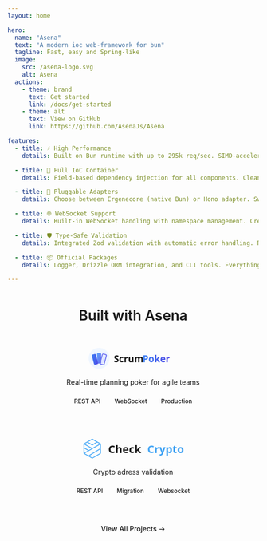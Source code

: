 ```yaml
---
layout: home

hero:
  name: "Asena"
  text: "A modern ioc web-framework for bun"
  tagline: Fast, easy and Spring-like
  image:
    src: /asena-logo.svg
    alt: Asena
  actions:
    - theme: brand
      text: Get started
      link: /docs/get-started
    - theme: alt
      text: View on GitHub
      link: https://github.com/AsenaJs/Asena

features:
  - title: ⚡ High Performance
    details: Built on Bun runtime with up to 295k req/sec. SIMD-accelerated routing and zero-copy file serving for maximum speed.

  - title: 🎯 Full IoC Container
    details: Field-based dependency injection for all components. Clean architecture with decorators for services, controllers, and middleware.

  - title: 🔌 Pluggable Adapters
    details: Choose between Ergenecore (native Bun) or Hono adapter. Switch adapters without changing your business logic.

  - title: 🌐 WebSocket Support
    details: Built-in WebSocket handling with namespace management. Create real-time applications with ease.

  - title: 🛡️ Type-Safe Validation
    details: Integrated Zod validation with automatic error handling. Request validation at route, controller, or global level.

  - title: 📦 Official Packages
    details: Logger, Drizzle ORM integration, and CLI tools. Everything you need to build production-ready applications.

---
```


<div class="showcase-section">
  <h2 class="showcase-title">Built with Asena</h2>
  <div class="showcase-grid">
    <a href="https://scrumpoker.me/" target="_blank" rel="noopener" class="showcase-card"><svg class="card-logo" width="180" height="42" viewBox="0 0 170 40" fill="none" xmlns="http://www.w3.org/2000/svg"><defs><linearGradient id="spg" x1="0%" y1="0%" x2="100%" y2="0%"><stop offset="0%" stop-color="#3B82F6"></stop><stop offset="100%" stop-color="#4F46E5"></stop></linearGradient><linearGradient id="sp1" x1="0%" y1="0%" x2="100%" y2="100%"><stop offset="0%" stop-color="#3B82F6"></stop><stop offset="100%" stop-color="#4F46E5"></stop></linearGradient><linearGradient id="sp2" x1="0%" y1="0%" x2="100%" y2="100%"><stop offset="0%" stop-color="#60A5FA"></stop><stop offset="100%" stop-color="#6366F1"></stop></linearGradient></defs><circle cx="20" cy="20" r="20" fill="#EFF6FF"></circle><rect x="24" y="12" width="8" height="20" rx="2" fill="#E0E7FF" stroke="#6366F1" stroke-width="1.5" transform="rotate(15, 28, 22)"></rect><rect x="16" y="10" width="8" height="20" rx="2" fill="url(#sp2)" stroke-width="1.5" transform="rotate(0, 20, 20)"></rect><rect x="8" y="12" width="8" height="20" rx="2" fill="url(#sp1)" stroke-width="1.5" transform="rotate(-15, 12, 22)"></rect><text x="48" y="28" style="font-family:system-ui,-apple-system,sans-serif;font-weight:600;font-size:18px" fill="currentColor">Scrum</text><text x="103" y="28" style="font-family:system-ui,-apple-system,sans-serif;font-weight:600;font-size:18px" fill="url(#spg)">Poker</text></svg><p class="card-desc">Real-time planning poker for agile teams</p><div class="card-tags"><span class="ctag">REST API</span><span class="ctag">WebSocket</span><span class="ctag">Production</span></div></a><a href="https://checkcryptoaddress.com/" target="_blank" rel="noopener" class="showcase-card"><div class="crypto-brand"><svg width="40" height="40" viewBox="0 0 375 375" xmlns="http://www.w3.org/2000/svg"><path fill="#4dabf7" d="M346.895 91.305 191.62 1.754l-.023-.012a7.915 7.915 0 0 0-7.844.012L28.488 91.304a7.867 7.867 0 0 0-3.941 6.81v179.1a7.87 7.87 0 0 0 3.933 6.806l155.305 89.57a7.912 7.912 0 0 0 3.903 1.035 7.93 7.93 0 0 0 3.933-1.055l155.266-89.547a7.88 7.88 0 0 0 3.941-6.808V98.113a7.88 7.88 0 0 0-3.933-6.808Zm-11.801 110.382v70.989L187.688 357.69l-55.856-32.214Zm-286.95 75.524 286.95-165.457v71.527L116.309 316.523ZM187.657 110.77l-78.039-48.106 78.07-45.027 78.04 45.008Zm-.203 67.968L48.074 98.152 94.137 71.59l89.379 55.097c2.5 1.543 5.843 1.52 8.273.004l89.418-55.12 46.047 26.558ZM40.281 168.477v-56.668l131.446 75.996-48.926 28.21Zm66.781 56.617-66.78 38.504V186.62Zm0 0"></path></svg><span class="ctext">Check</span><span class="ctext-grad">Crypto</span></div><p class="card-desc">Crypto adress validation</p><div class="card-tags"><span class="ctag">REST API</span><span class="ctag">Migration</span><span class="ctag">Websocket</span></div></a>
  </div>
  <a href="/docs/showcase" class="view-all">View All Projects →</a>
</div>

<style>
.showcase-section {
  max-width: 1152px;
  margin: 3rem auto 4rem;
  padding: 0 1.5rem;
  text-align: center;
}

.showcase-title {
  font-size: 1.75rem;
  font-weight: 600;
  margin-bottom: 1.5rem;
  color: var(--vp-c-text-1);
}

.showcase-grid {
  display: grid;
  grid-template-columns: repeat(auto-fit, minmax(280px, 1fr));
  gap: 1rem;
  margin-bottom: 1.5rem;
}

.showcase-card {
  display: flex;
  flex-direction: column;
  align-items: center;
  padding: 1.5rem;
  background: var(--vp-c-bg-soft);
  border: 1px solid var(--vp-c-divider);
  border-radius: 8px;
  text-decoration: none;
  transition: all 0.2s ease;
}

.showcase-card:hover {
  border-color: var(--vp-c-brand-1);
  transform: translateY(-2px);
  box-shadow: 0 8px 16px -4px rgba(0, 0, 0, 0.1);
}

.card-logo {
  margin-bottom: 1rem;
}

.crypto-brand {
  display: flex;
  align-items: center;
  gap: 0.75rem;
  margin-bottom: 1rem;
  font-family: system-ui, -apple-system, sans-serif;
  font-weight: 600;
  font-size: 1.375rem;
}

.ctext {
  color: var(--vp-c-text-1);
}

.ctext-grad {
  background: linear-gradient(135deg, #4dabf7, #339af0);
  -webkit-background-clip: text;
  -webkit-text-fill-color: transparent;
  background-clip: text;
}

.card-desc {
  font-size: 0.875rem;
  color: var(--vp-c-text-2);
  margin: 0 0 1rem 0;
  line-height: 1.5;
}

.card-tags {
  display: flex;
  gap: 0.5rem;
  justify-content: center;
  flex-wrap: wrap;
}

.ctag {
  padding: 0.25rem 0.625rem;
  background: var(--vp-c-brand-soft);
  color: var(--vp-c-brand-1);
  border-radius: 4px;
  font-size: 0.75rem;
  font-weight: 500;
}

.view-all {
  display: inline-block;
  padding: 0.5rem 1rem;
  color: var(--vp-c-brand-1);
  text-decoration: none;
  font-size: 0.875rem;
  font-weight: 500;
  transition: color 0.2s ease;
}

.view-all:hover {
  color: var(--vp-c-brand-2);
}

@media (max-width: 768px) {
  .showcase-section {
    margin: 2rem auto 3rem;
  }
  .showcase-title {
    font-size: 1.5rem;
  }
  .showcase-grid {
    grid-template-columns: 1fr;
  }
}
</style>
